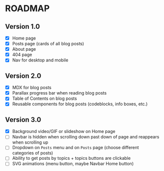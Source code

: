 # ROADMAP

## Version 1.0
 - [x] Home page
 - [x] Posts page (cards of all blog posts)
 - [x] About page
 - [x] 404 page
 - [x] Nav for desktop and mobile

## Version 2.0
 - [x] MDX for blog posts
 - [x] Parallax progress bar when reading blog posts
 - [x] Table of Contents on blog posts
 - [x] Reusable components for blog posts (codeblocks, info boxes, etc.)

## Version 3.0
 - [x] Background video/GIF or slideshow on Home page
 - [ ] Navbar is hidden when scrolling down past down of page and reappears when scrolling up
 - [ ] Dropdown on `Posts` menu and on `Posts` page (choose different categories of posts)
 - [ ] Ability to get posts by topics + topics buttons are clickable
 - [ ] SVG animations (menu button, maybe Navbar Home button)